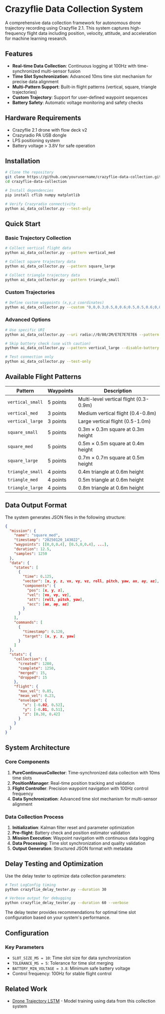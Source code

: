 # Crazyflie Data Collection System

A comprehensive data collection framework for autonomous drone trajectory recording using Crazyflie 2.1. This system captures high-frequency flight data including position, velocity, attitude, and acceleration for machine learning research.

## Features

- **Real-time Data Collection**: Continuous logging at 100Hz with time-synchronized multi-sensor fusion
- **Time Slot Synchronization**: Advanced 10ms time slot mechanism for precise data alignment
- **Multi-Pattern Support**: Built-in flight patterns (vertical, square, triangle trajectories)
- **Custom Trajectory**: Support for user-defined waypoint sequences
- **Battery Safety**: Automatic voltage monitoring and safety checks

## Hardware Requirements

- Crazyflie 2.1 drone with flow deck v2
- Crazyradio PA USB dongle
- LPS positioning system
- Battery voltage > 3.8V for safe operation

## Installation

```bash
# Clone the repository
git clone https://github.com/yourusername/crazyflie-data-collection.git
cd crazyflie-data-collection

# Install dependencies
pip install cflib numpy matplotlib

# Verify Crazyradio connectivity
python ai_data_collector.py --test-only
```

## Quick Start

### Basic Trajectory Collection

```bash
# Collect vertical flight data
python ai_data_collector.py --pattern vertical_med

# Collect square trajectory data
python ai_data_collector.py --pattern square_large

# Collect triangle trajectory data
python ai_data_collector.py --pattern triangle_small
```

### Custom Trajectories

```bash
# Define custom waypoints (x,y,z coordinates)
python ai_data_collector.py --custom "0,0,0.3;0.5,0,0.6;0.5,0.5,0.6;0,0,0.3"
```

### Advanced Options

```bash
# Use specific URI
python ai_data_collector.py --uri radio://0/80/2M/E7E7E7E7E6 --pattern square_med

# Skip battery check (use with caution)
python ai_data_collector.py --pattern vertical_large --disable-battery

# Test connection only
python ai_data_collector.py --test-only
```

## Available Flight Patterns

| Pattern | Waypoints | Description |
|---------|-----------|-------------|
| `vertical_small` | 5 points | Multi-level vertical flight (0.3-0.9m) |
| `vertical_med` | 3 points | Medium vertical flight (0.4-0.8m) |
| `vertical_large` | 3 points | Large vertical flight (0.5-1.0m) |
| `square_small` | 5 points | 0.3m × 0.3m square at 0.3m height |
| `square_med` | 5 points | 0.5m × 0.5m square at 0.4m height |
| `square_large` | 5 points | 0.7m × 0.7m square at 0.5m height |
| `triangle_small` | 4 points | 0.4m triangle at 0.6m height |
| `triangle_med` | 4 points | 0.5m triangle at 0.6m height |
| `triangle_large` | 4 points | 0.8m triangle at 0.6m height |

## Data Output Format

The system generates JSON files in the following structure:

```json
{
  "mission": {
    "name": "square_med",
    "timestamp": "20250120_143022",
    "waypoints": [[0,0,0.4], [0.5,0,0.4], ...],
    "duration": 12.5,
    "samples": 1250
  },
  "data": {
    "states": [
      {
        "time": 0.125,
        "vector": [x, y, z, vx, vy, vz, roll, pitch, yaw, ax, ay, az],
        "components": {
          "pos": [x, y, z],
          "vel": [vx, vy, vz],
          "att": [roll, pitch, yaw],
          "acc": [ax, ay, az]
        }
      }
    ],
    "commands": [
      {
        "timestamp": 0.120,
        "target": [x, y, z, yaw]
      }
    ]
  },
  "stats": {
    "collection": {
      "created": 1280,
      "complete": 1250,
      "merged": 15,
      "dropped": 15
    },
    "flight": {
      "max_vel": 0.85,
      "mean_vel": 0.23,
      "envelope": {
        "x": [-0.02, 0.52],
        "y": [-0.01, 0.51],
        "z": [0.38, 0.42]
      }
    }
  }
}
```

## System Architecture

### Core Components

1. **PureContinuousCollector**: Time-synchronized data collection with 10ms time slots
2. **PositionManager**: Real-time position tracking and validation
3. **Flight Controller**: Precision waypoint navigation with 100Hz control frequency
4. **Data Synchronization**: Advanced time slot mechanism for multi-sensor alignment

### Data Collection Process

1. **Initialization**: Kalman filter reset and parameter optimization
2. **Pre-flight**: Battery check and position estimator validation
3. **Mission Execution**: Waypoint navigation with continuous data logging
4. **Data Processing**: Time slot synchronization and quality validation
5. **Output Generation**: Structured JSON format with metadata

## Delay Testing and Optimization

Use the delay tester to optimize data collection parameters:

```bash
# Test LogConfig timing
python crazyflie_delay_tester.py --duration 30

# Verbose output for debugging
python crazyflie_delay_tester.py --duration 60 --verbose
```

The delay tester provides recommendations for optimal time slot configuration based on your system's performance.

## Configuration

### Key Parameters

- `SLOT_SIZE_MS = 10`: Time slot size for data synchronization
- `TOLERANCE_MS = 5`: Tolerance for time slot merging
- `BATTERY_MIN_VOLTAGE = 3.8`: Minimum safe battery voltage
- Control frequency: 100Hz for stable flight control


## Related Work

- [Drone Trajectory LSTM](https://github.com/yourusername/drone-trajectory-lstm) - Model training using data from this collection system

